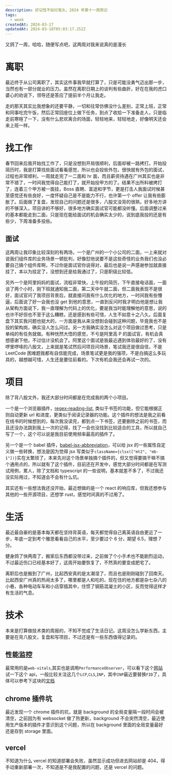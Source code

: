 ```yaml
---
description: 好记性不如烂笔头，2024 年第十一周周记
tags:
  - week
createdAt: 2024-03-17
updatedAt: 2024-03-18T05:03:17.252Z
---
```


又鸽了一周，哈哈，随便写点吧，这两周对我来说真的是漫长

# 离职

最近终于从公司离职了，其实这件事我早就打算了，只是可能没勇气迈出那一步，当然也有一部分就业的压力。虽然在离职日期上的谈判有些曲折，好在在我的虎口婆心的劝说下，领导还是答应了提前半个月让我走。

走的那天其实比我想象的还要平静，一切和往常仿佛没什么差别，正常上班，正常和同事吃完午饭，然后正常回座位上做下任务，到点了收拾一下准备走人，只是临走前寒暄了一下，没有什么悲欢离合的场面，轻轻地来，轻轻地走，好像明天还会来上班一样。

# 找工作

春节回来后我开始找工作了，只是没想到开局很顺利，后面却被一路拷打。开始投简历时，我是打算找些面试看看感觉，所以也会投些外包，很快就有外包的面试，过程也非常顺利，一周就走完了一二面和 hr 面，而且薪资待遇在广州其实也是非常不错了，一时间我觉得自己能打了，就开始投甲方的了。结果不出所料被拷打了，连着三个甲方被一面挂，Boss 直聘、富途和字节，更是打击人我面试时候甚至感觉还有些良好，一度怀疑自己是不是能力不行，也许第一个 offer 让我有些膨胀了。后面做了复盘，发现自己的问题还是很多，八股文没背的很熟，好多地方讲的不够深入，项目讲的不够好，很多地方确实面试官可能都没听懂。后面调整过来的基本都能走到二面，只是现在能给面试的机会确实太少的，说到底我投的还是有些少，下周准备多投些。

## 面试

这两周让我印象比较深刻的有两场，一个是广州的一个小公司的二面，一上来就对说我们组件库的业务场景一顿批判，好像怼他说要不是这些奇怪的业务我们也没必要自己搞个组件库啊，不过你是面试官你说得对，最后也是说一声感谢参加就直接挂了，本以为挂定了，没想到还是给我通过了，只是职级比较低。

另外一个是阿里妈妈的面试，流程非常快，上午投的简历，下午直接电话面，一面谈了两个小时，刚下班就通知我二面，第二天中午就二面，但二面我表现不是很好，面试官问了我项目背景后，就直接问我有什么优化的地方，一时间我有些懵逼，后面说了好一会我也没 get 到他的意思，一直到反问时我才明白他是想让我从架构方面说下，我一直理解为代码上的优化，要是我当时能理解他的意思，说的也许不好但也不至于这么糟糕，还是感到有些可惜，人生不如意十之八久。后面复盘下其实我问题也挺大的，一方面是我从来没想到会碰到这种问题，毕竟我也不是投的架构岗，确实没人怎么问过。另一方我确实没怎么对这个项目做过思考，只是单纯的有任务就做。有种恍然大悟的感觉，不亏是阿里高 P 的面试官，有机会真想感谢下他，不过估计没机会了。阿里这个面试是我最近遇到体验最好的了，没有啰里啰嗦的八股文，上来就是笔试然后问项目问场景，笔试我还是很自信，不是 LeetCode 困难题我都有自信能完成，场景笔试更是我的强项，不是白搞这么多玩具的，越想越可惜，人生还是要往前看的。下次有机会我还会再试一次的。

# 项目

除了背八股文外，我还大部分时间都是在完成我的两个小项目。

一个是一个浏览器插件，[regex-reading-list](https://github.com/yjrhgvbn/regex-reading-list), 类似于书签的功能，但它能根据正则自动更新 url 和进度，更类似于阅读记录器的功能。这个插件的想法是我之前看在线书的时候想到的，每次我没读完，都到点一下书签，还要删除之前的书签，而且还没办法跳到我上一次的记得，找了一会也没找到比较适合的工具，所以就自己写了一个，这个可以说是我目前使用频率最高的插件了。

另一个是一个 babel 插件，[babel-jsx-abbreviation](https://github.com/yjrhgvbn/babel-jsx-abbreviation)，可以给 jsx 的一些属性自定义做一些转换，想法是因为觉得 jsx 写类似于`className={clsx(["mt2", "mb-1"])}`实在太繁琐了，本来先对这个场景单独搞个插件的，但又觉得要搞干嘛不搞个通用点的，所以就有了这个插件，目前还在开发中，感觉大部分时间都是在写测试用例，累人，除了文档和 typescript 的一些说明，基本就差不多了，不过我还没实际用过，不知道会不会有什么坑。

其实还有一些想法我还没开始，最近想做的是一个 react 的响应库，但我还想参与其他的一些开源项目，还想学 rust，感觉时间真的不过用了。

# 生活

最近最自豪的是基本每天都在坚持背英语，每天都觉得自己离英语自由更近了一步，年底一定到考个雅思看看自己的水平，至少要过个 6 分，期望 6.5，理想 7 分。

健身鸽了快两周了，搬家后东西都没带过来，之前做了个小手术也不能剧烈运动，不过最近伤口已经基本好了，这周开始要恢复了，不然真的要变成肥宅了。

离职后也是搬到了广州，比起西安真的是太潮湿了，而且也是刚刚碰到了回南天。比起西安广州真的热闹太多了，哪里都是人和吃的，现在住的地方都是杂七杂八的小巷，各种电动车车和小店穿插其中，住惯了钢筋混凝土的小区，反而觉得这样才有生活的气息。

# 技术

本来是打算做技术类的周报的，不知不觉成了生活日记。这周没怎么学新东西，主要是在背八股文，复盘和写项目，不过还是有一些东西值得记录的。

## 性能监控

最常用的是`web-vitals`,其实也是调用`PerformanceObserver`，可以看下这个[网站](https://webperf-snippets.nucliweb.net/)试一下这个 api，一般比较关注这几个`LCP`,`CLS`,`INP`，其中`INP`最近要替换`FID`了，具体可以参考下这块的[文档](https://web.dev/articles/inp?hl=zh-cn)

## chrome 插件坑

最近发现一个 chrome 插件的坑，就是 background 的全局变量隔一段时间会被清空，之前因为有 websocket 做了热更新，background 不会突然清空，最近使用生产版本的插件才意识到这个问题，所以在 background 里面的全局变量最好还是存到 storage 里面。

## vercel

不知道为什么 vercel 的知道部署会失败，虽然显示成功但进去网站却是 404，得手动重新部署一次，不知道是不是我配置的问题，还是 vercel 的问题。

